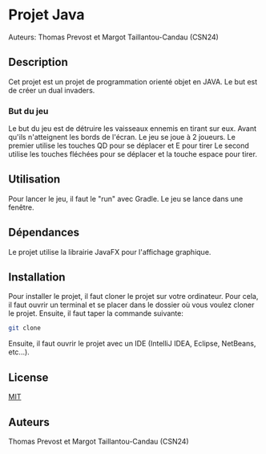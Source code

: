 # Projet Java
Auteurs: Thomas Prevost et Margot Taillantou-Candau (CSN24)

## Description
Cet projet est un projet de programmation orienté objet en JAVA.
Le but est de créer un dual invaders.

### But du jeu 
Le but du jeu est de détruire les vaisseaux ennemis en tirant sur eux. Avant qu'ils n'atteignent les bords de l'écran. 
Le jeu se joue à 2 joueurs. 
Le premier utilise les touches QD pour se déplacer et E pour tirer
Le second utilise les touches fléchées pour se déplacer et la touche espace pour tirer. 

## Utilisation 
Pour lancer le jeu, il faut le "run" avec Gradle.
Le jeu se lance dans une fenêtre.

## Dépendances
Le projet utilise la librairie JavaFX pour l'affichage graphique.

## Installation
Pour installer le projet, il faut cloner le projet sur votre ordinateur.
Pour cela, il faut ouvrir un terminal et se placer dans le dossier où vous voulez cloner le projet.
Ensuite, il faut taper la commande suivante: 
```bash
git clone
```
Ensuite, il faut ouvrir le projet avec un IDE (IntelliJ IDEA, Eclipse, NetBeans, etc...).

## License
[MIT](https://choosealicense.com/licenses/mit/)

## Auteurs
Thomas Prevost et Margot Taillantou-Candau (CSN24)





